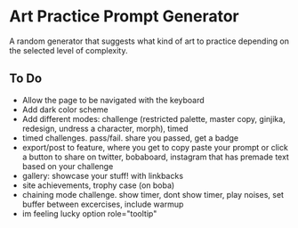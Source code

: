 # Art Practice Prompt Generator

A random generator that suggests what kind of art to practice depending on the
selected level of complexity.

## To Do

- Allow the page to be navigated with the keyboard
- Add dark color scheme
- Add different modes: challenge (restricted palette, master copy, ginjika,
  redesign, undress a character, morph), timed
- timed challenges. pass/fail. share you passed, get a badge
- export/post to feature, where you get to copy paste your prompt or click a
  button to share on twitter, bobaboard, instagram that has premade text based
  on your challenge
- gallery: showcase your stuff! with linkbacks
- site achievements, trophy case (on boba)
- chaining mode challenge. show timer, dont show timer, play noises, set buffer
  between excercises, include warmup
- im feeling lucky option role="tooltip"
